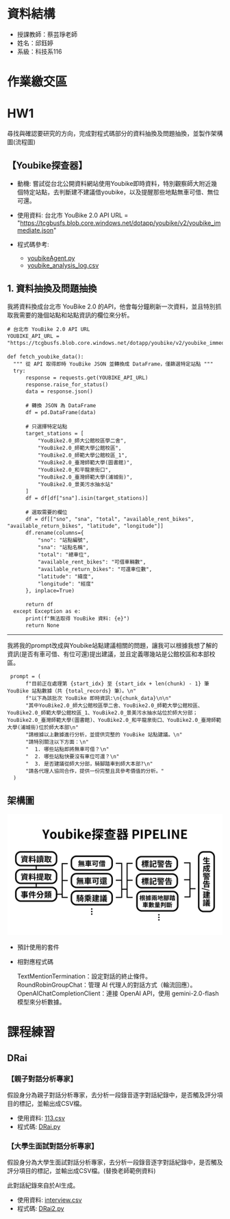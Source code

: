 # 資料結構

 - 授課教師：蔡芸琤老師
 - 姓名：邱鈺婷
 - 系級：科技系116

# 作業繳交區

# HW1
尋找與確認要研究的方向，完成對程式碼部分的資料抽換及問題抽換，並製作架構圖(流程圖)

  ## 【Youbike探查器】
  
   - 動機: 嘗試從台北公開資料網站使用Youbike即時資料，特別觀察師大附近幾個特定站點，去判斷建不建議借youbike，以及提醒那些地點無車可借、無位可還。

   - 使用資料: 台北市 YouBike 2.0 API URL = "https://tcgbusfs.blob.core.windows.net/dotapp/youbike/v2/youbike_immediate.json"

   - 程式碼參考: 
     - [youbikeAgent.py](https://github.com/MocuAcqu/1132Database/blob/main/youbikeAgent.py)
     - [youbike_analysis_log.csv](https://github.com/MocuAcqu/1132Database/blob/main/youbike_analysis_log.csv)

  ## 1. 資料抽換及問題抽換
我將資料換成台北市 YouBike 2.0 的API，他會每分鐘刷新一次資料，並且特別抓取我需要的幾個站點和站點資訊的欄位來分析。

  ```
# 台北市 YouBike 2.0 API URL
YOUBIKE_API_URL = "https://tcgbusfs.blob.core.windows.net/dotapp/youbike/v2/youbike_immediate.json"

def fetch_youbike_data():
    """ 從 API 取得即時 YouBike JSON 並轉換成 DataFrame，僅篩選特定站點 """
    try:
        response = requests.get(YOUBIKE_API_URL)
        response.raise_for_status()
        data = response.json()

        # 轉換 JSON 為 DataFrame
        df = pd.DataFrame(data)

        # 只選擇特定站點
        target_stations = [
            "YouBike2.0_師大公館校區學二舍",
            "YouBike2.0_師範大學公館校區",
            "YouBike2.0_師範大學公館校區_1",
            "YouBike2.0_臺灣師範大學(圖書館)",
            "YouBike2.0_和平龍泉街口",
            "YouBike2.0_臺灣師範大學(浦城街)",
            "YouBike2.0_景美污水抽水站"
        ]
        df = df[df["sna"].isin(target_stations)]

        # 選取需要的欄位
        df = df[["sno", "sna", "total", "available_rent_bikes", "available_return_bikes", "latitude", "longitude"]]
        df.rename(columns={
            "sno": "站點編號",
            "sna": "站點名稱",
            "total": "總車位",
            "available_rent_bikes": "可借車輛數",
            "available_return_bikes": "可還車位數",
            "latitude": "緯度",
            "longitude": "經度"
        }, inplace=True)

        return df
    except Exception as e:
        print(f"無法取得 YouBike 資料: {e}")
        return None
  ```

****

我將我的prompt改成與Youbike站點建議相關的問題，讓我可以根據我想了解的資訊(是否有車可借、有位可還)提出建議，並且定義哪幾站是公館校區和本部校區。

  ```
   prompt = (
        f"目前正在處理第 {start_idx} 至 {start_idx + len(chunk) - 1} 筆 YouBike 站點數據（共 {total_records} 筆）。\n"
        f"以下為該批次 YouBike 即時資訊:\n{chunk_data}\n\n"
        "其中YouBike2.0_師大公館校區學二舍、YouBike2.0_師範大學公館校區、YouBike2.0_師範大學公館校區_1、YouBike2.0_景美污水抽水站位於師大分部；YouBike2.0_臺灣師範大學(圖書館)、YouBike2.0_和平龍泉街口、YouBike2.0_臺灣師範大學(浦城街)位於師大本部\n"
        "請根據以上數據進行分析，並提供完整的 YouBike 站點建議。\n"
        "請特別關注以下方面：\n"
        "  1. 哪些站點即將無車可借？\n"
        "  2. 哪些站點快要沒有車位可還？\n"
        "  3. 是否建議從師大分部，騎腳踏車到師大本部?\n"
        "請各代理人協同合作，提供一份完整且具參考價值的分析。"
    )
  ```



  ## 架構圖
   ![image](https://github.com/MocuAcqu/1132Database/blob/main/Youbike%E6%8E%A2%E6%9F%A5%E5%99%A8.png)


- 預計使用的套件
- 相對應程式碼
  
  TextMentionTermination：設定對話的終止條件。
  RoundRobinGroupChat：管理 AI 代理人的對話方式（輪流回應）。
  OpenAIChatCompletionClient：連接 OpenAI API，使用 gemini-2.0-flash 模型來分析數據。


# 課程練習

## DRai
### 【親子對話分析專家】

假設身分為親子對話分析專家，去分析一段錄音逐字對話紀錄中，是否觸及評分項目的標記，並輸出成CSV檔。
- 使用資料: [113.csv](https://github.com/MocuAcqu/1132Database/blob/main/DRai/113.csv)
- 程式碼: [DRai.py](https://github.com/MocuAcqu/1132Database/blob/main/DRai/DRai.py)


### 【大學生面試對話分析專家】

假設身分為大學生面試對話分析專家，去分析一段錄音逐字對話紀錄中，是否觸及評分項目的標記，並輸出成CSV檔。(替換老師範例資料)

此對話紀錄來自於AI生成。
- 使用資料: [interview.csv](https://github.com/MocuAcqu/1132Database/blob/main/DRai/interview.csv)
- 程式碼: [DRai2.py](https://github.com/MocuAcqu/1132Database/blob/main/DRai/DRai2.py)

